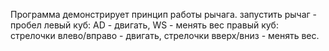 Программа демонстрирует принцип работы рычага.
запустить рычаг - пробел
левый куб: AD - двигать, WS - менять вес
правый куб: стрелочки влево/вправо - двигать, стрелочки вверх/вниз - менять вес. 

